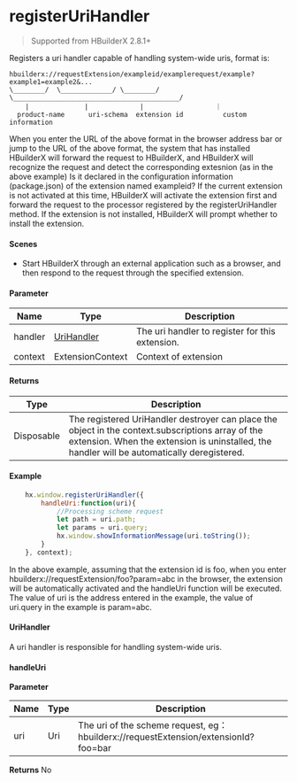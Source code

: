 # registerUriHandler

> Supported from HBuilderX 2.8.1+

Registers a uri handler capable of handling system-wide uris, format is:
```
hbuilderx://requestExtension/exampleid/examplerequest/example?example1=example2&...
\________/  \_____________/ \________/ \__________________________________________/
    |              |             |                  ｜
  product-name      uri-schema  extension id          custom information
```

When you enter the URL of the above format in the browser address bar or jump to the URL of the above format, the system that has installed HBuilderX will forward the request to HBuilderX, and HBuilderX will recognize the request and detect the corresponding extesnion (as in the above example) Is it declared in the configuration information (package.json) of the extension named exampleid? If the current extension is not activated at this time, HBuilderX will activate the extension first and forward the request to the processor registered by the registerUriHandler method. If the extension is not installed, HBuilderX will prompt whether to install the extension.

#### Scenes
- Start HBuilderX through an external application such as a browser, and then respond to the request through the specified extension.

#### Parameter
|Name	|Type					|Description											|
|--			|--							|--												|
|handler	|[UriHandler](#UriHandler)	|The uri handler to register for this extension.									|
|context	|ExtensionContext			|Context of extension	|

#### Returns
|Type	|Description																											|
|--			|--																												|
|Disposable	|The registered UriHandler destroyer can place the object in the context.subscriptions array of the extension. When the extension is uninstalled, the handler will be automatically deregistered.	|


#### Example

```javascript
    hx.window.registerUriHandler({
        handleUri:function(uri){
            //Processing scheme request
            let path = uri.path;
            let params = uri.query;
            hx.window.showInformationMessage(uri.toString());
        }
    }, context);
```

In the above example, assuming that the extension id is foo, when you enter hbuilderx://requestExtension/foo?param=abc in the browser, the extension will be automatically activated and the handleUri function will be executed. The value of uri is the address entered in the example, the value of uri.query in the example is param=abc.


#### UriHandler
A uri handler is responsible for handling system-wide uris.

#### handleUri

**Parameter**

|Name	|Type	|Description																		|
|--			|--			|--																			|
|uri		|Uri		|The uri of the scheme request, eg：hbuilderx://requestExtension/extensionId?foo=bar	|

**Returns**
No


